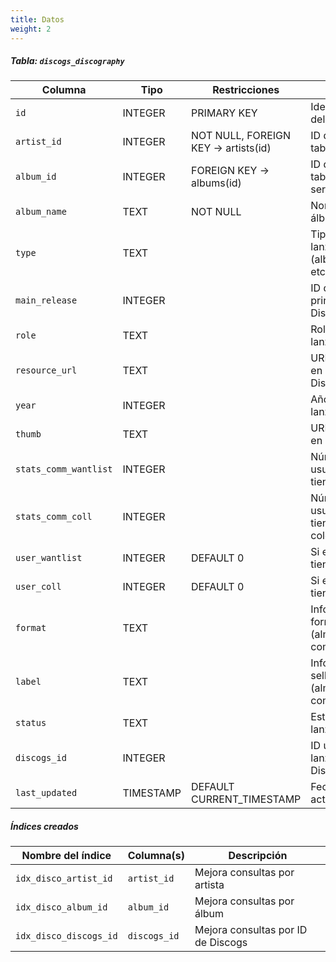 ```yaml
---
title: Datos
weight: 2
---
```


##### Tabla: `discogs_discography`

|Columna|Tipo|Restricciones|Descripción|
|---|---|---|---|
|`id`|INTEGER|PRIMARY KEY|Identificador único del registro|
|`artist_id`|INTEGER|NOT NULL, FOREIGN KEY → artists(id)|ID del artista en la tabla local|
|`album_id`|INTEGER|FOREIGN KEY → albums(id)|ID del álbum en la tabla local (puede ser NULL)|
|`album_name`|TEXT|NOT NULL|Nombre del álbum/lanzamiento|
|`type`|TEXT||Tipo de lanzamiento (album, single, etc.)|
|`main_release`|INTEGER||ID del lanzamiento principal en Discogs|
|`role`|TEXT||Rol del artista en el lanzamiento|
|`resource_url`|TEXT||URL del recurso en la API de Discogs|
|`year`|INTEGER||Año de lanzamiento|
|`thumb`|TEXT||URL de la imagen en miniatura|
|`stats_comm_wantlist`|INTEGER||Número de usuarios que lo tienen en wishlist|
|`stats_comm_coll`|INTEGER||Número de usuarios que lo tienen en colección|
|`user_wantlist`|INTEGER|DEFAULT 0|Si el usuario lo tiene en wishlist|
|`user_coll`|INTEGER|DEFAULT 0|Si el usuario lo tiene en colección|
|`format`|TEXT||Información del formato (almacenado como JSON)|
|`label`|TEXT||Información del sello discográfico (almacenado como JSON)|
|`status`|TEXT||Estado del lanzamiento|
|`discogs_id`|INTEGER||ID único del lanzamiento en Discogs|
|`last_updated`|TIMESTAMP|DEFAULT CURRENT_TIMESTAMP|Fecha de última actualización|

##### Índices creados

|Nombre del índice|Columna(s)|Descripción|
|---|---|---|
|`idx_disco_artist_id`|`artist_id`|Mejora consultas por artista|
|`idx_disco_album_id`|`album_id`|Mejora consultas por álbum|
|`idx_disco_discogs_id`|`discogs_id`|Mejora consultas por ID de Discogs|